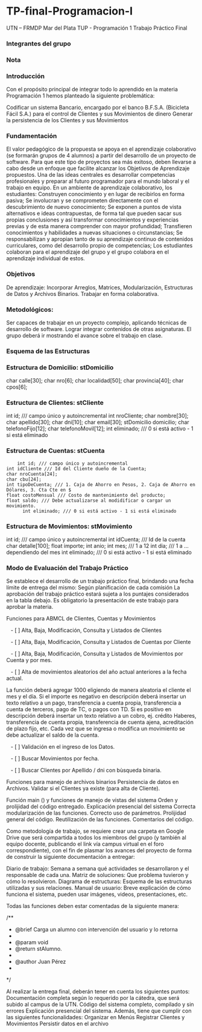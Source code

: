 # TP-final-Programacion-I

UTN – FRMDP Mar del Plata TUP - Programación 1
Trabajo Práctico Final


### Integrantes del grupo

### Nota

### Introducción
Con el propósito principal de integrar todo lo aprendido en la materia Programación 1 hemos planteado la siguiente problemática:

Codificar un sistema Bancario, encargado por el banco B.F.S.A. (Bicicleta Fácil S.A.) para el control  de Clientes y sus Movimientos de dinero 
Generar la persistencia de los Clientes y sus Movimientos

### Fundamentación
El valor pedagógico de la propuesta se apoya en el aprendizaje colaborativo (se formarán grupos de 4 alumnos) a partir del desarrollo de un proyecto de software. Para que este tipo de proyectos sea más exitoso, deben llevarse a cabo desde un enfoque que facilite alcanzar los Objetivos de Aprendizaje propuestos.
Una de las ideas centrales es desarrollar competencias profesionales y preparar al futuro programador para el mundo laboral y el trabajo en equipo.
En un ambiente de aprendizaje colaborativo, los estudiantes:
Construyen conocimiento y en lugar de recibirlos en forma pasiva;
Se involucran y se comprometen directamente con el descubrimiento de nuevo conocimiento;
Se exponen a puntos de vista alternativos e ideas contrapuestas, de forma tal que pueden sacar sus propias conclusiones y así transformar conocimientos y experiencias previas y de esta manera comprender con mayor profundidad;
Transfieren conocimientos y habilidades a nuevas situaciones o circunstancias;
Se responsabilizan y apropian tanto de su aprendizaje continuo de contenidos curriculares, como del desarrollo propio de competencias;
Los estudiantes colaboran para el aprendizaje del grupo y el grupo colabora en el aprendizaje individual de estos.

### Objetivos
De aprendizaje:
Incorporar Arreglos, Matrices, Modularización, Estructuras de Datos y Archivos Binarios.
Trabajar en forma colaborativa.

### Metodológicos:
Ser  capaces  de  trabajar  en  un  proyecto  complejo,  aplicando  técnicas  de desarrollo de software.
Lograr integrar contenidos de otras asignaturas.
El   grupo  deberá  ir  mostrando   el  avance  sobre   el  trabajo   en  clase.

### Esquema de las Estructuras

### Estructura de Domicilio: stDomicilio
  char calle[30];
  char nro[6];
  char localidad[50];
  char provincia[40];
  char cpos[6];

### Estructura de Clientes: stCliente
int id; /// campo único y autoincremental
int nroCliente;
char nombre[30];
char apellido[30];
char dni[10];
char email[30];
stDomicilio domicilio;
char telefonoFijo[12];
char telefonoMovil[12];
int eliminado; /// 0 si está activo - 1 si está eliminado

  ### Estructura de Cuentas: stCuenta
        int id; /// campo único y autoincremental	
    int idCliente /// Id del Cliente dueño de la Cuenta;
    char nroCuenta[24];
    char cbu[24];
    int tipoDeCuenta; /// 1. Caja de Ahorro en Pesos, 2. Caja de Ahorro en Dólares, 3. Cta Cte en $
    float costoMensual /// Costo de mantenimiento del producto;
    float saldo; /// Debe actualizarse al modidificar o cargar un movimiento.
          int eliminado; /// 0 si está activo - 1 si está eliminado

  ### Estructura de Movimientos: stMovimiento
int id; /// campo único y autoincremental 
int idCuenta; /// Id de la cuenta 
char detalle[100];
float importe;
int anio;
int mes; /// 1 a 12
int dia; /// 1 a … dependiendo del mes
int eliminado; /// 0 si está activo - 1 si está eliminado

### Modo de Evaluación del Trabajo Práctico

Se establece el desarrollo de un trabajo práctico final, brindando una fecha límite de entrega del mismo: Según planificación de cada comisión
La aprobación del trabajo práctico estará sujeta a los puntajes considerados en la tabla debajo.
Es obligatorio la presentación de este trabajo para aprobar la materia.

Funciones para ABMCL de Clientes, Cuentas y Movimientos

&nbsp;&nbsp;&nbsp;- [ ] Alta, Baja, Modificación, Consulta y Listados de Clientes  

&nbsp;&nbsp;&nbsp;- [ ] Alta, Baja, Modificación, Consulta y Listados de Cuentas por Cliente  

&nbsp;&nbsp;&nbsp;- [ ] Alta, Baja, Modificación, Consulta y Listados de Movimientos por Cuenta y por mes.

&nbsp;&nbsp;&nbsp;- [ ] Alta de movimientos aleatorios del año actual anteriores a la fecha actual. 

La función deberá agregar 1000 eligiendo de manera aleatoria el cliente el mes y el día. Si el importe es negativo en descripción deberá insertar un texto relativo a un pago, transferencia a cuenta propia, transferencia a cuenta de terceros, pago de TC, o pagos con TD. Si es positivo en descripción deberá insertar un texto relativo a un cobro, ej. crédito Haberes, transferencia de cuenta propia, transferencia de cuenta ajena, acreditación de plazo fijo, etc. Cada vez que se ingresa o modifica un movimiento se debe actualizar el saldo de la cuenta.

&nbsp;&nbsp;&nbsp;- [ ] Validación en el ingreso de los Datos.  

&nbsp;&nbsp;&nbsp;- [ ] Buscar Movimientos por fecha.  

&nbsp;&nbsp;&nbsp;- [ ] Buscar Clientes por Apellido / dni con bùsqueda binaria.  

Funciones para manejo de archivos binarios
Persistencia de datos en Archivos.
Validar si el Clientes ya existe (para alta de Cliente).

Función main () y funciones de manejo de vistas del sistema Orden y prolijidad del código entregado. Explicación presencial del sistema
Correcta modularización de las funciones.
Correcto uso de parámetros.
Prolijidad general del código.
Reutilización de las funciones.
Comentarios del código.

Como metodología de trabajo, se requiere crear una carpeta en Google Drive que será compartida a todos los miembros del grupo (y también al equipo docente, publicando el link vía campus virtual en el foro correspondiente), con el fin de plasmar los avances del proyecto de forma de construir la siguiente documentación a entregar:

Diario de trabajo: Semana a semana qué actividades se desarrollaron y el responsable de cada una.
Matriz de soluciones: Que problema tuvieron y cómo lo resolvieron.
Diagrama de estructuras: Esquema de las estructuras utilizadas y sus relaciones.
Manual de usuario: Breve explicación de cómo funciona el sistema, pueden usar imágenes, videos, presentaciones, etc.

Todas las funciones deben estar comentadas de la siguiente manera:

/**
 * @brief Carga un alumno con intervención del usuario y lo retorna
 *
 * @param void
 * @return stAlumno.
 *
 * @author Juan Pérez
*
 */


Al realizar la entrega final, deberán tener en cuenta los siguientes puntos:
Documentación completa según lo requerido por la cátedra, que será subido al campus de la UTN.
Código del sistema completo, compilado y sin errores
Explicación presencial del sistema. Además, tiene que cumplir con las siguientes funcionalidades:
Organizar en Menús
Registrar Clientes y Movimientos
Persistir datos en el archivo
